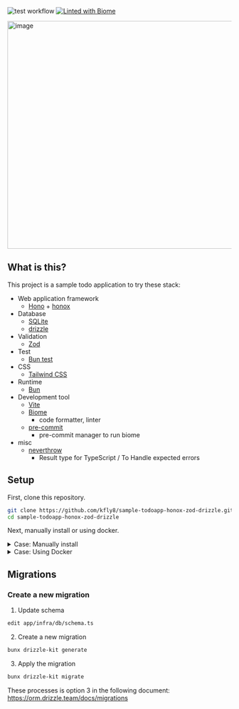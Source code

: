 ![test workflow](https://github.com/github/docs/actions/workflows/test.yml/badge.svg)
[![Linted with Biome](https://img.shields.io/badge/Linted_with-Biome-60a5fa?style=flat&logo=biome)](https://biomejs.dev)

<img width="511" alt="image" src="https://github.com/user-attachments/assets/170a14bb-6a81-4104-9ff7-4b5623156f5f" />


## What is this?

This project is a sample todo application to try these stack:

- Web application framework
    - [Hono](https://hono.dev/) + [honox](https://github.com/honojs/honox)
- Database
    - [SQLite](https://www.sqlite.org/)
    - [drizzle](https://orm.drizzle.team/)
- Validation
    - [Zod](https://zod.dev/)
- Test
    - [Bun test](https://bun.sh/docs/cli/test)
- CSS
    - [Tailwind CSS](https://tailwindcss.com/)
- Runtime
    - [Bun](https://bun.sh/)
- Development tool
    - [Vite](https://vite.dev/)
    - [Biome](https://biomejs.dev/)
        - code formatter, linter
    - [pre-commit](https://pre-commit.com/)
        - pre-commit manager to run biome
- misc
    - [neverthrow](https://github.com/supermacro/neverthrow)
        - Result type for TypeScript / To Handle expected errors

## Setup

First, clone this repository.

```bash
git clone https://github.com/kfly8/sample-todoapp-honox-zod-drizzle.git
cd sample-todoapp-honox-zod-drizzle
```

Next, manually install or using docker.

<details>
    <summary>Case: Manually install</summary>

```bash
# Install dependencies
bun install
```

```bash
# Database setup for development
bunx --bun drizzle-kit migrate

# Database setup for test
env NODE_ENV=test bunx --bun drizzle-kit migrate
```

```bash
# Start the development server
bun run dev
```
</details>

<details>
    <summary>Case: Using Docker</summary>

```bash
docker build --pull -t sample-todoapp .
docker run -d -p 3000:3000 sample-todoapp
```
</details>


## Migrations

### Create a new migration

1. Update schema

```bash
edit app/infra/db/schema.ts
```

2. Create a new migration

```bash
bunx drizzle-kit generate
```

3. Apply the migration

```bash
bunx drizzle-kit migrate
```

These processes is option 3 in the following document:  https://orm.drizzle.team/docs/migrations

